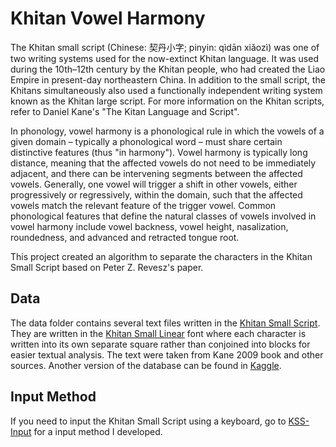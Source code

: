 # Khitan Vowel Harmony

The Khitan small script (Chinese: 契丹小字; pinyin: qìdān xiǎozì) was one of two writing systems used for the now-extinct Khitan language. It was used during the 10th–12th century by the Khitan people, who had created the Liao Empire in present-day northeastern China. In addition to the small script, the Khitans simultaneously also used a functionally independent writing system known as the Khitan large script. For more information on the Khitan scripts, refer to Daniel Kane's "The Kitan Language and Script".

In phonology, vowel harmony is a phonological rule in which the vowels of a given domain – typically a phonological word – must share certain distinctive features (thus "in harmony"). Vowel harmony is typically long distance, meaning that the affected vowels do not need to be immediately adjacent, and there can be intervening segments between the affected vowels. Generally, one vowel will trigger a shift in other vowels, either progressively or regressively, within the domain, such that the affected vowels match the relevant feature of the trigger vowel. Common phonological features that define the natural classes of vowels involved in vowel harmony include vowel backness, vowel height, nasalization, roundedness, and advanced and retracted tongue root.

This project created an algorithm to separate the characters in the Khitan Small Script based on Peter Z. Revesz's paper.

## Data

The data folder contains several text files written in the [Khitan Small Script](https://en.wikipedia.org/wiki/Khitan_small_script). They are written in the [Khitan Small Linear](https://www.babelstone.co.uk/Fonts/KhitanLinear.html) font where each character is written into its own separate square rather than conjoined into blocks for easier textual analysis. The text were taken from Kane 2009 book and other sources. Another version of the database can be found in [Kaggle](https://www.kaggle.com/datasets/reniven/khitan-small-script-database). 

## Input Method

If you need to input the Khitan Small Script using a keyboard, go to [KSS-Input](https://github.com/reniven/KSS-Input) for a input method I developed.
